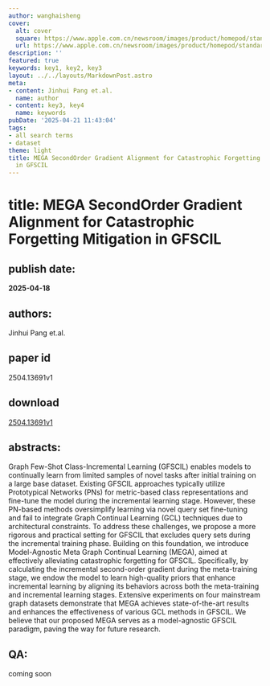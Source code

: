 ```yaml
---
author: wanghaisheng
cover:
  alt: cover
  square: https://www.apple.com.cn/newsroom/images/product/homepod/standard/Apple-HomePod-hero-230118_big.jpg.large_2x.jpg
  url: https://www.apple.com.cn/newsroom/images/product/homepod/standard/Apple-HomePod-hero-230118_big.jpg.large_2x.jpg
description: ''
featured: true
keywords: key1, key2, key3
layout: ../../layouts/MarkdownPost.astro
meta:
- content: Jinhui Pang et.al.
  name: author
- content: key3, key4
  name: keywords
pubDate: '2025-04-21 11:43:04'
tags:
- all search terms
- dataset
theme: light
title: MEGA SecondOrder Gradient Alignment for Catastrophic Forgetting Mitigation
  in GFSCIL
---
```


# title: MEGA SecondOrder Gradient Alignment for Catastrophic Forgetting Mitigation in GFSCIL 
## publish date: 
**2025-04-18** 
## authors: 
  Jinhui Pang et.al. 
## paper id
2504.13691v1
## download
[2504.13691v1](http://arxiv.org/abs/2504.13691v1)
## abstracts:
Graph Few-Shot Class-Incremental Learning (GFSCIL) enables models to continually learn from limited samples of novel tasks after initial training on a large base dataset. Existing GFSCIL approaches typically utilize Prototypical Networks (PNs) for metric-based class representations and fine-tune the model during the incremental learning stage. However, these PN-based methods oversimplify learning via novel query set fine-tuning and fail to integrate Graph Continual Learning (GCL) techniques due to architectural constraints. To address these challenges, we propose a more rigorous and practical setting for GFSCIL that excludes query sets during the incremental training phase. Building on this foundation, we introduce Model-Agnostic Meta Graph Continual Learning (MEGA), aimed at effectively alleviating catastrophic forgetting for GFSCIL. Specifically, by calculating the incremental second-order gradient during the meta-training stage, we endow the model to learn high-quality priors that enhance incremental learning by aligning its behaviors across both the meta-training and incremental learning stages. Extensive experiments on four mainstream graph datasets demonstrate that MEGA achieves state-of-the-art results and enhances the effectiveness of various GCL methods in GFSCIL. We believe that our proposed MEGA serves as a model-agnostic GFSCIL paradigm, paving the way for future research.
## QA:
coming soon

